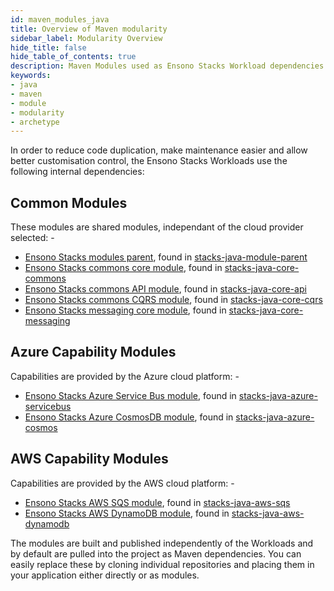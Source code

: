 ```yaml
---
id: maven_modules_java
title: Overview of Maven modularity
sidebar_label: Modularity Overview
hide_title: false
hide_table_of_contents: true
description: Maven Modules used as Ensono Stacks Workload dependencies
keywords:
- java
- maven
- module
- modularity
- archetype
---
```


In order to reduce code duplication, make maintenance easier and allow better customisation control, 
the Ensono Stacks Workloads use the following internal dependencies:

## Common Modules

These modules are shared modules, independant of the cloud provider selected: -

- [Ensono Stacks modules parent](/docs/workloads/common/backend/java/architecture/dependency_parent_java), found in [stacks-java-module-parent](https://github.com/Ensono/stacks-java-module-parent)
- [Ensono Stacks commons core module](/docs/workloads/common/backend/java/architecture/dependency_commons_java), found in [stacks-java-core-commons](https://github.com/Ensono/stacks-java-core-commons)
- [Ensono Stacks commons API module](/docs/workloads/common/backend/java/architecture/dependency_api_java), found in [stacks-java-core-api](https://github.com/Ensono/stacks-java-core-api)
- [Ensono Stacks commons CQRS module](/docs/workloads/common/backend/java/architecture/dependency_cqrs_java), found in [stacks-java-core-cqrs](https://github.com/Ensono/stacks-java-core-cqrs)
- [Ensono Stacks messaging core module](/docs/workloads/common/backend/java/architecture/dependency_messaging_java), found in [stacks-java-core-messaging](https://github.com/Ensono/stacks-java-core-messaging)

## Azure Capability Modules

Capabilities are provided by the Azure cloud platform: -

- [Ensono Stacks Azure Service Bus module](/docs/workloads/azure/backend/java/architecture/dependency_servicebus_java), found in [stacks-java-azure-servicebus](https://github.com/Ensono/stacks-java-azure-servicebus)
- [Ensono Stacks Azure CosmosDB module](/docs/workloads/azure/backend/java/architecture/dependency_cosmos_java), found in [stacks-java-azure-cosmos](https://github.com/Ensono/stacks-java-azure-cosmos)

## AWS Capability Modules

Capabilities are provided by the AWS cloud platform: -

- [Ensono Stacks AWS SQS module](/docs/workloads/aws/backend/java/architecture/dependency_sqs_java), found in [stacks-java-aws-sqs](https://github.com/Ensono/stacks-java-aws-sqs)
- [Ensono Stacks AWS DynamoDB module](/docs/workloads/aws/backend/java/architecture/dependency_dynamodb_java), found in [stacks-java-aws-dynamodb](https://github.com/Ensono/stacks-java-aws-dynamodb)

The modules are built and published independently of the Workloads and by default are pulled into the project as
Maven dependencies. You can easily replace these by cloning individual repositories and placing them in your
application either directly or as modules.
